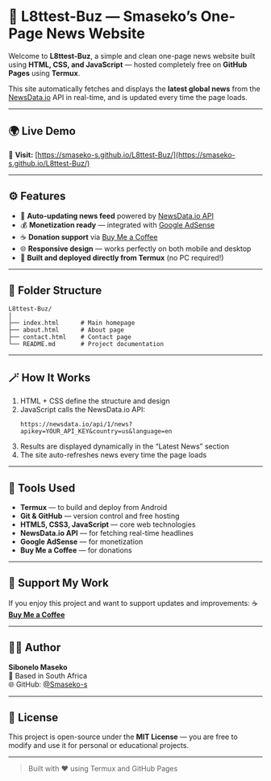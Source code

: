 # 📰 L8ttest-Buz — Smaseko’s One-Page News Website

Welcome to **L8ttest-Buz**, a simple and clean one-page news website built using **HTML, CSS, and JavaScript** — hosted completely free on **GitHub Pages** using **Termux**.

This site automatically fetches and displays the **latest global news** from the [NewsData.io](https://newsdata.io/) API in real-time, and is updated every time the page loads.

---

## 🌍 Live Demo
🔗 **Visit:** [https://smaseko-s.github.io/L8ttest-Buz/](https://smaseko-s.github.io/L8ttest-Buz/)

---

## ⚙️ Features
- 📰 **Auto-updating news feed** powered by [NewsData.io API](https://newsdata.io/)
- 💰 **Monetization ready** — integrated with [Google AdSense](https://www.google.com/adsense/)
- ☕ **Donation support** via [Buy Me a Coffee](https://www.buymeacoffee.com/smasekos)
- 🌐 **Responsive design** — works perfectly on both mobile and desktop
- 🧠 **Built and deployed directly from Termux** (no PC required!)

---

## 🧩 Folder Structure
```
L8ttest-Buz/
│
├── index.html      # Main homepage
├── about.html      # About page
├── contact.html    # Contact page
└── README.md       # Project documentation
```

---

## 🪄 How It Works
1. HTML + CSS define the structure and design  
2. JavaScript calls the NewsData.io API:
   ```
   https://newsdata.io/api/1/news?apikey=YOUR_API_KEY&country=us&language=en
   ```
3. Results are displayed dynamically in the “Latest News” section  
4. The site auto-refreshes news every time the page loads

---

## 🧰 Tools Used
- **Termux** — to build and deploy from Android  
- **Git & GitHub** — version control and free hosting  
- **HTML5, CSS3, JavaScript** — core web technologies  
- **NewsData.io API** — for fetching real-time headlines  
- **Google AdSense** — for monetization  
- **Buy Me a Coffee** — for donations

---

## 💖 Support My Work
If you enjoy this project and want to support updates and improvements:
☕ [**Buy Me a Coffee**](https://www.buymeacoffee.com/smasekos)

---

## 🧑‍💻 Author
**Sibonelo Maseko**  
📍 Based in South Africa  
🌐 GitHub: [@Smaseko-s](https://github.com/Smaseko-s)

---

## 📜 License
This project is open-source under the **MIT License** — you are free to modify and use it for personal or educational projects.

---

> Built with ❤️ using Termux and GitHub Pages
